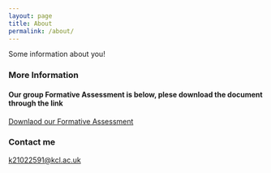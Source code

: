 ```yaml
---
layout: page
title: About
permalink: /about/
---
```


Some information about you!

### More Information

<h4> Our group Formative Assessment is below, plese download the document through the link</h4>
      <a href= "Formative Assessment Group2.zip"> Downlaod our Formative Assessment </a>


### Contact me

[k21022591@kcl.ac.uk](mailto:k21022591@kcl.ac.uk)
